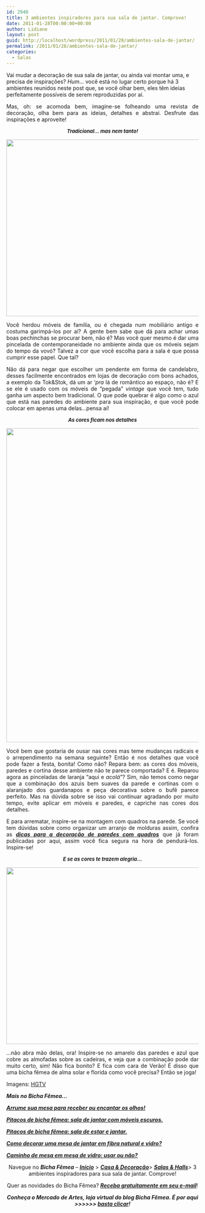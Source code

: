 ```yaml
---
id: 2940
title: 3 ambientes inspiradores para sua sala de jantar. Comprove!
date: 2011-01-28T00:00:00+00:00
author: Lidiane
layout: post
guid: http://localhost/wordpress/2011/01/28/ambientes-sala-de-jantar/
permalink: /2011/01/28/ambientes-sala-de-jantar/
categories:
  - Salas
---
```

Vai mudar a decoração de sua sala de jantar, ou ainda vai montar uma, e precisa de inspirações? _Hum_… você está no lugar certo porque há 3 ambientes reunidos neste post que, se você olhar bem, eles têm ideias perfeitamente possíveis de serem reproduzidas por aí.

<p style="text-align: justify;">
  Mas, oh: se acomoda bem, imagine-se folheando uma revista de decoração, olha bem para as ideias, detalhes e abstrai. Desfrute das inspirações e aproveite!
</p>

<!--more-->

<p style="text-align: center;">
  <strong><em><span style="font-size: small;">Tradicional… mas nem tanto!</span></em></strong>
</p>

<p style="text-align: center;">
  <a href="http://www.trololodemulher.com.br/blog/wp-content/uploads/2011/01/sala-e-mesa-de-jantar.jpg"><img class="alignnone size-full wp-image-5769" title="sala e mesa de jantar" src="http://www.trololodemulher.com.br/blog/wp-content/uploads/2011/01/sala-e-mesa-de-jantar.jpg" alt="" width="616" height="462" /></a>
</p>

<p style="text-align: justify;">
  Você herdou móveis de família, ou é chegada num mobiliário antigo e costuma garimpá-los por aí? A gente bem sabe que dá para achar umas boas pechinchas se procurar bem, não é? Mas você quer mesmo é dar uma pincelada de contemporaneidade no ambiente ainda que os móveis sejam do tempo da vovó? Talvez a cor que você escolha para a sala é que possa cumprir esse papel. Que tal?
</p>

<p style="text-align: justify;">
  Não dá para negar que escolher um pendente em forma de candelabro, desses facilmente encontrados em lojas de decoração com bons achados, a exemplo da Tok&Stok, dá um ar ‘<em>pra</em> lá de romântico ao espaço, não é? E se ele é usado com os móveis de “pegada” <em>vintage</em> que você tem, tudo ganha um aspecto bem tradicional. O que pode quebrar é algo como o azul que está nas paredes do ambiente para sua inspiração, e que você pode colocar em apenas uma delas…pensa aí!
</p>

<p style="text-align: center;">
  <strong><em><span style="font-size: small;">As cores ficam nos detalhes</span></em></strong>
</p>

<p style="text-align: center;">
  <a href="http://www.trololodemulher.com.br/blog/wp-content/uploads/2011/01/sala-e-mesa-de-jantar2.jpg"><img class="alignnone size-full wp-image-5770" title="sala e mesa de jantar2" src="http://www.trololodemulher.com.br/blog/wp-content/uploads/2011/01/sala-e-mesa-de-jantar2.jpg" alt="" width="616" height="821" /></a>
</p>

<p style="text-align: justify;">
  Você bem que gostaria de ousar nas cores mas teme mudanças radicais e o arrependimento na semana seguinte? Então é nos detalhes que você pode fazer a festa, bonita! Como não? Repara bem: as cores dos móveis, paredes e cortina desse ambiente não te parece comportada? E é. Reparou agora as pinceladas de laranja “aqui e <em>acolá</em>”? Sim, não temos como negar que a combinação dos azuis bem suaves da parede e cortinas com o alaranjado dos guardanapos e peça decorativa sobre o bufê parece perfeito. Mas na dúvida sobre se isso vai continuar agradando por muito tempo, evite aplicar em móveis e paredes, e capriche nas cores dos detalhes.
</p>

<p style="text-align: justify;">
  E para arrematar, inspire-se na montagem com quadros na parede. Se você tem dúvidas sobre como organizar um arranjo de molduras assim, confira as <strong><em><a href="http://www.trololodemulher.com.br/2009/04/07/decoracao-parede-quadros/">dicas para a decoração de paredes com quadros</a></em></strong> que já foram publicadas por aqui, assim você fica segura na hora de pendurá-los. Inspire-se!
</p>

<p style="text-align: center;">
  <strong><em><span style="font-size: small;">E se as cores te trazem alegria…</span></em></strong>
</p>

<p style="text-align: center;">
  <a href="http://www.trololodemulher.com.br/blog/wp-content/uploads/2011/01/sala-e-mesa-de-jantar-3.jpg"><img class="alignnone size-full wp-image-5773" title="sala e mesa de jantar 3" src="http://www.trololodemulher.com.br/blog/wp-content/uploads/2011/01/sala-e-mesa-de-jantar-3.jpg" alt="" width="616" height="462" /></a>
</p>

<p style="text-align: justify;">
  …não abra mão delas, ora! Inspire-se no amarelo das paredes e azul que cobre as almofadas sobre as cadeiras, e veja que a combinação pode dar muito certo, sim! Não fica bonito? E fica com cara de Verão! É disso que uma bicha fêmea de alma solar e florida como você precisa? Então se joga!
</p>

Imagens: <a href="http://www.hgtv.com/" target="_blank">HGTV</a>

**_Mais no Bicha Fêmea…_**

**_[Arrume sua mesa para receber ou encantar os olhos!](http://www.trololodemulher.com.br/2010/11/24/ponha-a-mesa-decoracao/)_**

**_[Pitacos de bicha fêmea: sala de jantar com móveis escuros.](http://www.trololodemulher.com.br/2010/07/07/decoracao-sala-de-jantar/)_**

**_[Pitacos de bicha fêmea: sala de estar e jantar.](http://www.trololodemulher.com.br/2010/04/09/sala-de-estar-e-de-jantar/)_**

**_[Como decorar uma mesa de jantar em fibra natural e vidro?](http://www.trololodemulher.com.br/2009/11/24/mesa-fibra-natural-e-vidro/)_**

**_[Caminho de mesa em mesa de vidro: usar ou não?](http://www.trololodemulher.com.br/2009/11/05/caminho-de-mesa/)_**

<p style="text-align: center;">
  Navegue no <strong><em>Bicha Fêmea</em></strong> – <strong><em><a href="http://www.trololodemulher.com.br/">Início</a></em></strong> > <strong><em><a href="http://www.trololodemulher.com.br/casaedecoracao/">Casa & Decoração</a></em></strong>> <a href="http://www.trololodemulher.com.br/category/decoracao/salas-hall/"><strong><em>Salas & Halls</em></strong></a>> 3 ambientes inspiradores para sua sala de jantar. Comprove!
</p>

<p style="text-align: center;">
  Quer as novidades do Bicha Fêmea? <strong><em><a href="http://feedburner.google.com/fb/a/mailverify?uri=blogbichafemea&loc=pt_BR">Receba gratuitamente em seu e-mail</a></em></strong>!
</p>

<p style="text-align: center;">
  <strong><em>Conheça o Mercado de Artes, loja virtual do blog Bicha Fêmea. É por aqui >>>>>> </em><a href="http://www.trololodemulher.com.br/loja/"><em>basta clicar</em></a><em>!</em></strong>
</p>
